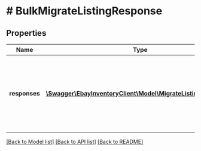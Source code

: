 # # BulkMigrateListingResponse

## Properties

Name | Type | Description | Notes
------------ | ------------- | ------------- | -------------
**responses** | [**\Swagger\EbayInventoryClient\Model\MigrateListingResponse[]**](MigrateListingResponse.md) | This is the base container of the response payload of the bulkMigrateListings call. The results of each attempted listing migration is captured under this container. | [optional]

[[Back to Model list]](../../README.md#models) [[Back to API list]](../../README.md#endpoints) [[Back to README]](../../README.md)
